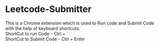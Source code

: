 # Leetcode-Submitter  
This is a Chrome extension which is used to Run code and Submit Code with the help of keyboard shortcuts.  
ShortCut to run Code - Ctrl + `  
ShortCut to Submit Code - Ctrl + Enter  
